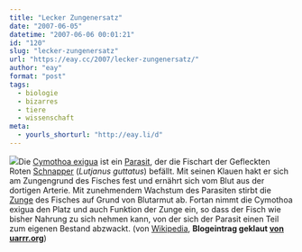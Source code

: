 ```yaml
---
title: "Lecker Zungenersatz"
date: "2007-06-05"
datetime: "2007-06-06 00:01:21"
id: "120"
slug: "lecker-zungenersatz"
url: "https://eay.cc/2007/lecker-zungenersatz/"
author: "eay"
format: "post"
tags:
  - biologie
  - bizarres
  - tiere
  - wissenschaft
meta:
  - yourls_shorturl: "http://eay.li/d"
---
```


[![](/uploads/2007/zungenvieh.jpg)](http://img518.imageshack.us/img518/1762/tonguereplacementisopodzv8.jpg)Die [Cymothoa exigua](http://de.wikipedia.org/wiki/Cymothoa_exigua) ist ein [Parasit](http://de.wikipedia.org/wiki/Parasit), der die Fischart der Gefleckten Roten [Schnapper](http://de.wikipedia.org/wiki/Schnapper) (_Lutjanus guttatus_) befällt. Mit seinen Klauen hakt er sich am Zungengrund des Fisches fest und ernährt sich vom Blut aus der dortigen Arterie. Mit zunehmendem Wachstum des Parasiten stirbt die [Zunge](http://de.wikipedia.org/wiki/Zunge) des Fisches auf Grund von Blutarmut ab. Fortan nimmt die Cymothoa exigua den Platz und auch Funktion der Zunge ein, so dass der Fisch wie bisher Nahrung zu sich nehmen kann, von der sich der Parasit einen Teil zum eigenen Bestand abzwackt. (von [Wikipedia](http://de.wikipedia.org/wiki/Cymothoa_exigua), **Blogeintrag geklaut [von uarrr.org](http://uarrr.org/blog/05-06-2007/cymothoa-exigua/)**)
